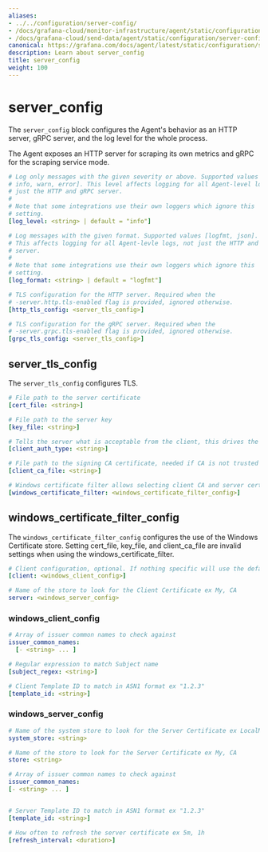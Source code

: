 ```yaml
---
aliases:
- ../../configuration/server-config/
- /docs/grafana-cloud/monitor-infrastructure/agent/static/configuration/server-config/
- /docs/grafana-cloud/send-data/agent/static/configuration/server-config/
canonical: https://grafana.com/docs/agent/latest/static/configuration/server-config/
description: Learn about server_config
title: server_config
weight: 100
---
```


# server_config

The `server_config` block configures the Agent's behavior as an HTTP server,
gRPC server, and the log level for the whole process.

The Agent exposes an HTTP server for scraping its own metrics and gRPC for the
scraping service mode.

```yaml
# Log only messages with the given severity or above. Supported values [debug,
# info, warn, error]. This level affects logging for all Agent-level logs, not
# just the HTTP and gRPC server.
#
# Note that some integrations use their own loggers which ignore this
# setting.
[log_level: <string> | default = "info"]

# Log messages with the given format. Supported values [logfmt, json].
# This affects logging for all Agent-levle logs, not just the HTTP and gRPC
# server.
#
# Note that some integrations use their own loggers which ignore this
# setting.
[log_format: <string> | default = "logfmt"]

# TLS configuration for the HTTP server. Required when the
# -server.http.tls-enabled flag is provided, ignored otherwise.
[http_tls_config: <server_tls_config>]

# TLS configuration for the gRPC server. Required when the
# -server.grpc.tls-enabled flag is provided, ignored otherwise.
[grpc_tls_config: <server_tls_config>]
```

## server_tls_config

The `server_tls_config` configures TLS.

```yaml
# File path to the server certificate
[cert_file: <string>]

# File path to the server key
[key_file: <string>]

# Tells the server what is acceptable from the client, this drives the options in client_tls_config
[client_auth_type: <string>]

# File path to the signing CA certificate, needed if CA is not trusted
[client_ca_file: <string>]

# Windows certificate filter allows selecting client CA and server certificate from the Windows Certificate store
[windows_certificate_filter: <windows_certificate_filter_config>]
```

## windows_certificate_filter_config

The `windows_certificate_filter_config` configures the use of the Windows Certificate store. Setting cert_file, key_file, and client_ca_file are invalid settings when using the windows_certificate_filter.

```yaml
# Client configuration, optional. If nothing specific will use the default client ca root
[client: <windows_client_config>]

# Name of the store to look for the Client Certificate ex My, CA
server: <windows_server_config>
```


### windows_client_config

```yaml
# Array of issuer common names to check against
issuer_common_names:
  [- <string> ... ]

# Regular expression to match Subject name
[subject_regex: <string>]

# Client Template ID to match in ASN1 format ex "1.2.3"
[template_id: <string>]
```

### windows_server_config

```yaml
# Name of the system store to look for the Server Certificate ex LocalMachine, CurrentUser
system_store: <string>

# Name of the store to look for the Server Certificate ex My, CA
store: <string>

# Array of issuer common names to check against
issuer_common_names:
[- <string> ... ]


# Server Template ID to match in ASN1 format ex "1.2.3"
[template_id: <string>]

# How often to refresh the server certificate ex 5m, 1h
[refresh_interval: <duration>]
```
